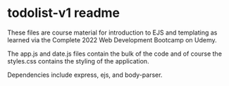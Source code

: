 # todolist-v1 readme

These files are course material for introduction to EJS and templating as learned via the Complete 2022 Web Development Bootcamp on Udemy.

The app.js and date.js files contain the bulk of the code and of course the styles.css contains the styling of the application.

Dependencies include express, ejs, and body-parser.
